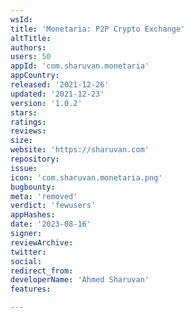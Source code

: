 ```yaml
---
wsId: 
title: 'Monetaria: P2P Crypto Exchange'
altTitle: 
authors: 
users: 50
appId: 'com.sharuvan.monetaria'
appCountry: 
released: '2021-12-26'
updated: '2021-12-23'
version: '1.0.2'
stars: 
ratings: 
reviews: 
size: 
website: 'https://sharuvan.com'
repository: 
issue: 
icon: 'com.sharuvan.monetaria.png'
bugbounty: 
meta: 'removed'
verdict: 'fewusers'
appHashes: 
date: '2023-08-16'
signer: 
reviewArchive: 
twitter: 
social: 
redirect_from: 
developerName: 'Ahmed Sharuvan'
features: 

---
```


